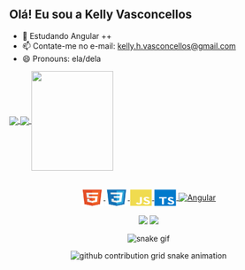 ## Olá! Eu sou a Kelly Vasconcellos

- 🌱 Estudando Angular ++
- 📫 Contate-me no e-mail: kelly.h.vasconcellos@gmail.com
- 😄 Pronouns: ela/dela


<div>
  <a href="https://github.com/kellyvasconcellos">
  <img height="180em"   align="center" src="https://github-readme-stats.vercel.app/api?username=kellyvasconcellos&show_icons=true&theme=discord_old_blurple&include_all_commits=true&count_private=true"/>
  <img height="180em"  align="center" src="https://github-readme-stats.vercel.app/api/top-langs/?username=kellyvasconcellos&layout=compact&langs_count=7&theme=discord_old_blurple" />

  <img align="center" width="148" height="180" src="https://media1.tenor.com/images/68e8337fb4eb7e40645d832c64762a8b/tenor.gif?itemid=19443613">
</div>
 <br>
<div  align="center"> 
  <div style="display: inline_block"><br>
  <img align="center" alt="HTML" height="30" width="40" src="https://raw.githubusercontent.com/devicons/devicon/master/icons/html5/html5-original.svg">
  <img align="center" alt="CSS" height="30" width="40" src="https://raw.githubusercontent.com/devicons/devicon/master/icons/css3/css3-original.svg">
  <img align="center" alt="Rafa-Js" height="30" width="40" src="https://raw.githubusercontent.com/devicons/devicon/master/icons/javascript/javascript-plain.svg">
  <img align="center" alt="TypeScript" height="30" width="40" src="https://raw.githubusercontent.com/devicons/devicon/master/icons/typescript/typescript-original.svg">
  <img align="center" alt="Angular" height="30" width="40" src="https://cdn.jsdelivr.net/gh/devicons/devicon/icons/angularjs/angularjs-plain.svg">

 
    
</div>
  <br>
  <a href = "mailto:kelly.h.vasconcellos@gmail.com"><img src="https://img.shields.io/badge/-Gmail-%23333?style=for-the-badge&logo=gmail&logoColor=white" target="_blank"></a>
  <a href="https://www.linkedin.com/in/kellyvasconcellos/" target="_blank"><img src="https://img.shields.io/badge/-LinkedIn-%230077B5?style=for-the-badge&logo=linkedin&logoColor=white" target="_blank"></a> 
 
 
 ![snake gif](https://github.com/KellyVasconcellos/KellyVasconcellos/blob/output/github-contribution-grid-snake.gif)
  
<picture>
  <source media="(prefers-color-scheme: dark)" srcset="https://raw.githubusercontent.com/KellyVasconcellos/KellyVasconcellos/output/github-contribution-grid-snake-dark.svg">
  <source media="(prefers-color-scheme: light)" srcset="https://raw.githubusercontent.com/KellyVasconcellos/KellyVasconcellos/output/github-contribution-grid-snake.svg">
  <img alt="github contribution grid snake animation" src="https://raw.githubusercontent.com/KellyVasconcellos/KellyVasconcellos/output/github-contribution-grid-snake.svg">
</picture>
